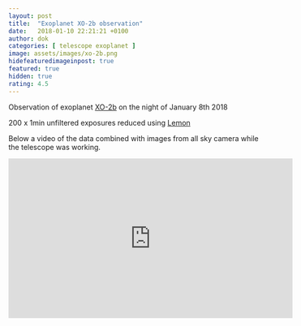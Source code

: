 ```yaml
---
layout: post
title:  "Exoplanet XO-2b observation"
date:   2018-01-10 22:21:21 +0100
author: dok
categories: [ telescope exoplanet ]
image: assets/images/xo-2b.png
hidefeaturedimageinpost: true
featured: true
hidden: true
rating: 4.5
---
```


Observation of exoplanet [XO-2b](https://en.wikipedia.org/wiki/XO-2Nb) on the night of January 8th 2018

200 x 1min unfiltered exposures reduced using [Lemon](https://github.com/vterron/lemon)

Below a video of the data combined with images from all sky camera while the telescope was working.

<iframe width="560" height="315" src="https://www.youtube.com/embed/CYZBLVuM4nU" frameborder="0" allow="accelerometer; autoplay; encrypted-media; gyroscope; picture-in-picture" allowfullscreen></iframe>